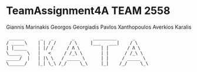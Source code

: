 # TeamAssignment4A TEAM 2558

Giannis Marinakis
Georgos Georgiadis
Pavlos Xanthopoulos
Averkios Karalis

	 ______	     _   _	     _	     _________	    _
	/ _____\	| | / /	    / \	    |___   ___|	   / \	
	| |_____    | |/ /	   / Λ \	    | |	      / Λ \	
	\_____  \	|   <	  / /_\ \	    | |	     / /_\ \	
	_____/  |	| |\ \	 / _____ \	    | |	    / _____ \	
	\______/	|_| \_\	/_/     \_\	    |_|	   /_/     \_\
